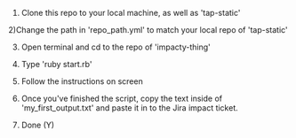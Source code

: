 1) Clone this repo to your local machine, as well as 'tap-static'

2)Change the path in 'repo_path.yml' to match your local repo of 'tap-static'

3) Open terminal and cd to the repo of 'impacty-thing'

4) Type 'ruby start.rb'

5) Follow the instructions on screen

6) Once you've finished the script, copy the text inside of 'my_first_output.txt' and paste it in to the Jira impact ticket.

7) Done (Y)
